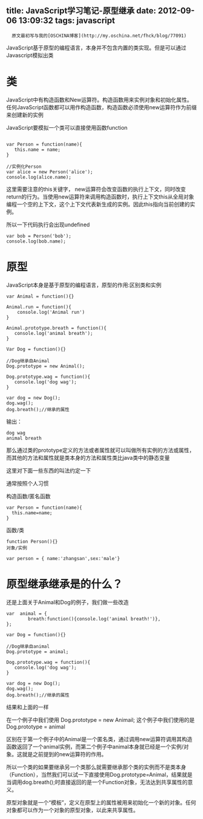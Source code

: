 title: JavaScript学习笔记-原型继承
date: 2012-09-06 13:09:32
tags: javascript
---

```
  原文最初写与我的[OSCHINA博客](http://my.oschina.net/fhck/blog/77091)
```

JavaScript基于原型的编程语言，本身并不包含内置的类实现。但是可以通过Javascript模拟出类

# 类

JavaScript中有构造函数和New运算符。构造函数用来实例对象和初始化属性。任何JavaScript函数都可以用作构造函数，构造函数必须使用new运算符作为前缀来创建新的实例

JavaScript要模拟一个类可以直接使用函数function

```

var Person = function(name){
   this.name = name;
}

//实例化Person
var alice = new Person('alice');
console.log(alice.name);
```

这里需要注意的this关键字， new运算符会改变函数的执行上下文，同时改变return的行为。当使用new运算符来调用构造函数时，执行上下文this从全局对象编程一个空的上下文，这个上下文代表新生成的实例。因此this指向当前创建的实例。

所以一下代码执行会出现undefined

```
var bob = Person('bob');
console.log(bob.name);
```

# 原型

JavaScript本身是基于原型的编程语言，原型的作用:区别类和实例

```
var Animal = function(){}

Animal.run = function(){
    console.log('Animal run')
}

Animal.prototype.breath = function(){
   console.log('animal breath');
}

Var Dog = function(){}

//Dog继承自Animal
Dog.prototype = new Animal();

Dog.prototype.wag = function(){
   console.log('dog wag');
}

var dog = new Dog();
dog.wag();
dog.breath();//继承的属性
```

输出：

```
dog wag
animal breath
```

那么通过类的prototype定义的方法或者属性就可以叫做所有实例的方法或属性，而其他的方法和属性就是类本身的方法和属性类比java类中的静态变量

这里对下面一些东西的叫法约定一下

通常按照个人习惯

构造函数/匿名函数

```
var Person = function(name){
  this.name=name;
}
```

函数/类

```
function Person(){}
对象/实例

var person = { name:'zhangsan',sex:'male'}
```


# 原型继承继承是的什么？

还是上面关于Animal和Dog的例子，我们做一些改造

```
var  animal = {
        breath:function(){console.log('animal breath!')},
};

var Dog = function(){}

//Dog继承自animal
Dog.prototype = animal;

Dog.prototype.wag = function(){
   console.log('dog wag');
}

var dog = new Dog();
dog.wag();
dog.breath();//继承的属性
```

结果和上面的一样

在一个例子中我们使用 Dog.prototype = new Animail;   这个例子中我们使用的是Dog.prototype = animal

区别在于第一个例子中的Animal是一个匿名类，通过调用new运算符调用其构造函数返回了一个animal实例，而第二个例子中animal本身就已经是一个实例/对象。这就是之前提到的new运算符的作用。

所以一个类的如果要继承另一个类那么就需要继承那个类的实例而不是类本身（Function），当然我们可以试一下直接使用Dog.prototype=Animal，结果就是当调用dog.breath();时直接返回的是一个Function对象，无法达到共享属性的意义。


原型对象就是一个“模板”，定义在原型上的属性被用来初始化一个新的对象。任何对象都可以作为一个对象的原型对象，以此来共享属性。
